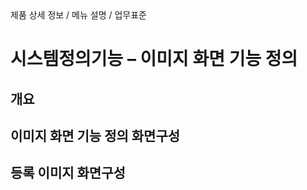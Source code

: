 <!--breadcrumb:제품 상세 정보 / 메뉴 설명 / 업무표준--><span class="md-breadcrumb">제품 상세 정보 / 메뉴 설명 / 업무표준</span>
# 시스템정의기능 – 이미지 화면 기능 정의
<!--5th-h2-toc-->
## 개요

## 이미지 화면 기능 정의 화면구성

## 등록 이미지 화면구성

